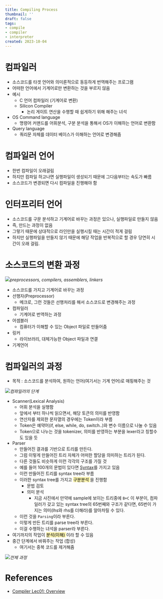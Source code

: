 ```yaml
---
title: Compiling Process
thumbnail: ''
draft: false
tags:
- compile
- compiler
- interpreter
created: 2023-10-04
---
```


# 컴파일러

* 소스코드를 타겟 언어와 의미론적으로 동등하게 번역해주는 프로그램
* 어떠한 언어에서 기계어로만 변환하는 것을 부르지 않음
* 예시
  * C 언어 컴파일러 (기계어로 변환)
  * Silicon Compiler
    * 논리 게이트 연산을 수행할 때 쉽게하기 위해 해주는 녀석
* OS Command language
  * 명령어 커맨드를 어휘분석, 구분 분석을 통해서 OS가 이해하는 언어로 변환함
* Query language
  * 쿼리문 자체를 데이터 베이스가 이해하는 언어로 변경해줌

# 컴파일러 언어

* 한번 컴파일이 오래걸림
* 하지만 컴파일 하고나면 실행파일이 생성되기 때문에 그다음부터는 속도가 빠름
* 소스코드가 변경되면 다시 컴파일을 진행해야 함

# 인터프리터 언어

* 소스코드를 구문 분석하고 기계어로 바꾸는 과정은 있으나, 실행파일로 만들지 않음
* 즉, 만드는 과정이 없음
* 그렇기 때문에 상대적으로 라인만을 실행시킬 때는 시간이 적게 걸림
* 하지만 실행파일을 만들지 않기 때문에 해당 작업을 반복적으로 할 경우 당연히 시간이 오래 걸림.

# 소스코드의 변환 과정

![](Pasted%20image%2020231004181259.png)*preprocessors, compilers, assemblers, linkers*

* 소스코드를 가지고 기계어로 바꾸는 과정
* 선행자(Preprocessor)
  * 메크로, 그런 것들은 선행처리를 해서 소스코드로 변경해주는 과정
* 컴파일러
  * 기계어로 번역하는 과정
* 어셈블러
  * 컴퓨터가 이해할 수 있는 Object 파일로 만들어줌
* 링커
  * 라이브러리, 대체가능한 Object 파일과 연결
* 기계언어

# 컴파일러의 과정

* 목적 : 소스코드를 분석하여, 원하는 언어(여기서는 기계 언어)로 매핑해주는 것

![](Pasted%20image%2020231004181235.png)*컴파일러의 단계*

* Scanner(Lexical Analysis)
  * 어휘 분석을 실행함
  * 앞에서 부터 하나씩 읽으면서, 해당 토큰의 의미를 반영함
  * 연산자를 제외한 문자열의 경우에는 Token이라 부름
  * Token은 예약어(if, else, while, do, switch..)와 변수 이름으로 나눌 수 있음
  * Token으로 나누는 것을 tokenizer, 의미를 반영하는 부분을 lexer라고 칭할수도 있을 듯
* Parser
  * 만들어진 결과를 기반으로 트리를 만든다.
  * 그럼 이렇게 만들어진 트리 자체가 어떠한 할당을 의미하는 트리가 된다.
  * 다른 것들도 비슷하게 이런 각각의 구조를 가질 것
  * 예를 들어 100개의 문법이 있다면 [Syntax](https://ko.wikipedia.org/wiki/%EA%B5%AC%EB%AC%B8_(%ED%94%84%EB%A1%9C%EA%B7%B8%EB%9E%98%EB%B0%8D_%EC%96%B8%EC%96%B4))를 가지고 있음
  * 이런 만들어진 트리를 syntax tree라 부름
  * 이러한 syntax tree를 가지고 <mark style='background-color: #fff5b1'> 구분분석 </mark>을 진행함
    * 문법 검토
    * 의미 분석
      * 지금 사진에서 만약에 sample에 보이는 트리중에 `B+C`  이 부분이, 컴파일러가 갖고 있는 syntax tree의 65번째와 구조가 같다면, 65번이 가지는 의미(lhs와 rhs를 더해라)를 알아차릴 수 있다.
  * 이런 것을 `Parsing`이라 부른다.
  * 이렇게 만든 트리를 parse tree라 부른다.
  * 이걸 수행하는 녀석을 parser라 부른다.
* 여기까지의 작업이 <mark style='background-color: #fff5b1'> 분석(이해) </mark> 이라 할 수 있음
* 중간 단계에서 바꿔주는 작업 (합성)
  * 여기서는 중복 코드를 제거해줌

![](Pasted%20image%2020231004181247.png)*전체 과정*

# References

* [Compiler Lec01: Overview](https://www.youtube.com/watch?v=MAG4ten4nAM)

